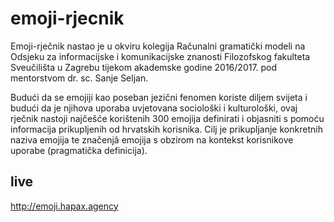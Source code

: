 # emoji-rjecnik
Emoji-rječnik nastao je u okviru kolegija Računalni gramatički modeli na Odsjeku za informacijske i komunikacijske znanosti Filozofskog fakulteta Sveučilišta u Zagrebu tijekom akademske godine 2016/2017. pod mentorstvom dr. sc. Sanje Seljan.

Budući da se emojiji kao poseban jezični fenomen koriste diljem svijeta i budući da je njihova uporaba uvjetovana sociološki i kulturološki, ovaj rječnik nastoji najčešće korištenih 300 emojija definirati i objasniti s pomoću informacija prikupljenih od hrvatskih korisnika. Cilj je prikupljanje konkretnih naziva emojija te značenjâ emojija s obzirom na kontekst korisnikove uporabe (pragmatička definicija).

## live
http://emoji.hapax.agency
